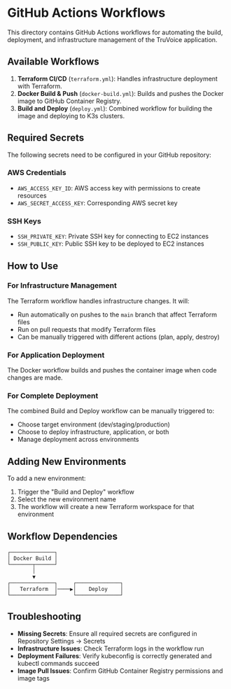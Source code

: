 # GitHub Actions Workflows

This directory contains GitHub Actions workflows for automating the build, deployment, and infrastructure management of the TruVoice application.

## Available Workflows

1. **Terraform CI/CD** (`terraform.yml`): Handles infrastructure deployment with Terraform.
2. **Docker Build & Push** (`docker-build.yml`): Builds and pushes the Docker image to GitHub Container Registry.
3. **Build and Deploy** (`deploy.yml`): Combined workflow for building the image and deploying to K3s clusters.

## Required Secrets

The following secrets need to be configured in your GitHub repository:

### AWS Credentials
- `AWS_ACCESS_KEY_ID`: AWS access key with permissions to create resources
- `AWS_SECRET_ACCESS_KEY`: Corresponding AWS secret key

### SSH Keys
- `SSH_PRIVATE_KEY`: Private SSH key for connecting to EC2 instances
- `SSH_PUBLIC_KEY`: Public SSH key to be deployed to EC2 instances

## How to Use

### For Infrastructure Management

The Terraform workflow handles infrastructure changes. It will:
- Run automatically on pushes to the `main` branch that affect Terraform files
- Run on pull requests that modify Terraform files
- Can be manually triggered with different actions (plan, apply, destroy)

### For Application Deployment

The Docker workflow builds and pushes the container image when code changes are made.

### For Complete Deployment

The combined Build and Deploy workflow can be manually triggered to:
- Choose target environment (dev/staging/production)
- Choose to deploy infrastructure, application, or both
- Manage deployment across environments

## Adding New Environments

To add a new environment:
1. Trigger the "Build and Deploy" workflow
2. Select the new environment name
3. The workflow will create a new Terraform workspace for that environment

## Workflow Dependencies

```
┌──────────────┐
│ Docker Build │
└───────┬──────┘
        │
        ▼
┌──────────────┐     ┌──────────────┐
│   Terraform  │────▶│    Deploy    │
└──────────────┘     └──────────────┘
```

## Troubleshooting

- **Missing Secrets**: Ensure all required secrets are configured in Repository Settings -> Secrets
- **Infrastructure Issues**: Check Terraform logs in the workflow run
- **Deployment Failures**: Verify kubeconfig is correctly generated and kubectl commands succeed
- **Image Pull Issues**: Confirm GitHub Container Registry permissions and image tags 